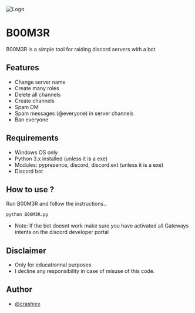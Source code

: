 
![Logo](https://imgur.com/zblTubh.png)


# B00M3R

B00M3R is a simple tool for raiding discord servers with a bot 


## Features

- Change server name
- Create many roles
- Delete all channels
- Create channels
- Spam DM
- Spam messages (@everyone) in server channels
- Ban everyone

## Requirements
- Windows OS only
- Python 3.x installed (unless it is a exe)
- Modules: pypresence, discord, discord.ext (unless it is a exe)
- Discord bot


## How to use ?

Run B00M3R and follow the instructions..

```bash
python B00M3R.py
```
- Note: If the bot doesnt work make sure you have activated all Gateways intents on the discord developer portal

## Disclaimer 
- Only for educationnal purposes
- I decline any responsibility in case of misuse of this code.

## Author

- [@crashixx](https://github.com/crashixx)

